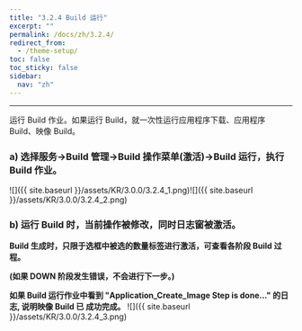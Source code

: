 ```yaml
---
title: "3.2.4 Build 运行"
excerpt: ""
permalink: /docs/zh/3.2.4/
redirect_from:
  - /theme-setup/
toc: false
toc_sticky: false
sidebar:
  nav: "zh"
---
```


---
运行 Build 作业。如果运行 Build，就一次性运行应用程序下载、应用程序 Build、映像 Build。

### a\) 选择服务→Build 管理→Build 操作菜单(激活)→Build 运行，执行 Build 作业。
![]({{ site.baseurl }}/assets/KR/3.0.0/3.2.4_1.png)![]({{ site.baseurl }}/assets/KR/3.0.0/3.2.4_2.png)

### b\) 运行 Build 时，当前操作被修改，同时日志窗被激活。

**Build 生成时，只限于选框中被选的数量标签进行激活，可查看各阶段 Build 过程。**

**\(如果 DOWN 阶段发生错误，不会进行下一步。\)**

**如果 Build 运行作业中看到 "Application_Create_Image Step is done..." 的日志, 说明映像 Build 已 成功完成。**
![]({{ site.baseurl }}/assets/KR/3.0.0/3.2.4_3.png)
